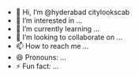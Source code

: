 - 👋 Hi, I’m @hyderabad citylookscab
- 👀 I’m interested in ...
- 🌱 I’m currently learning ...
- 💞️ I’m looking to collaborate on ...
- 📫 How to reach me ...
- 😄 Pronouns: ...
- ⚡ Fun fact: ...

<!---
hyderabad citylookscab/hyderabad citylookscab is a ✨ special ✨ repository because its `README.md` (this file) appears on your GitHub profile.
You can click the Preview link to take a look at your changes.
--->
